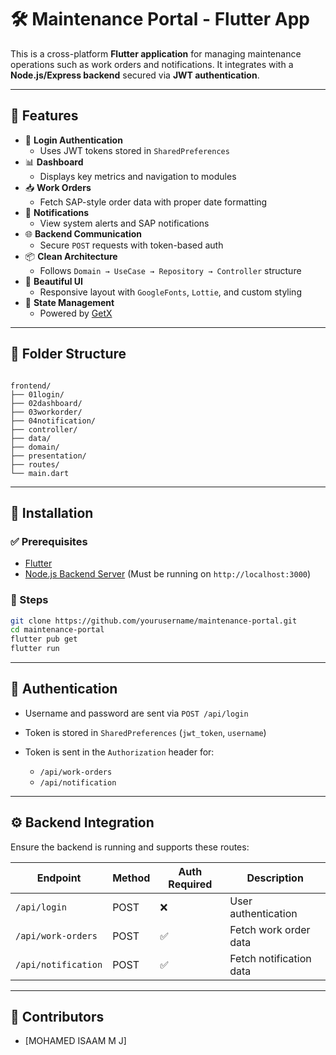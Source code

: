 # 🛠️ Maintenance Portal - Flutter App

This is a cross-platform **Flutter application** for managing maintenance operations such as work orders and notifications. It integrates with a **Node.js/Express backend** secured via **JWT authentication**.

---

## 📱 Features

- 🔐 **Login Authentication**
  - Uses JWT tokens stored in `SharedPreferences`
- 📊 **Dashboard**
  - Displays key metrics and navigation to modules
- 📥 **Work Orders**
  - Fetch SAP-style order data with proper date formatting
- 🔔 **Notifications**
  - View system alerts and SAP notifications
- 🌐 **Backend Communication**
  - Secure `POST` requests with token-based auth
- 📦 **Clean Architecture**
  - Follows `Domain → UseCase → Repository → Controller` structure
- 🎨 **Beautiful UI**
  - Responsive layout with `GoogleFonts`, `Lottie`, and custom styling
- 🚀 **State Management**
  - Powered by [GetX](https://pub.dev/packages/get)

---

## 🧾 Folder Structure

```

frontend/
├── 01login/
├── 02dashboard/
├── 03workorder/
├── 04notification/
├── controller/
├── data/
├── domain/
├── presentation/
├── routes/
└── main.dart

````

---

## 🔧 Installation

### ✅ Prerequisites

- [Flutter](https://flutter.dev/docs/get-started/install)
- [Node.js Backend Server](https://nodejs.org/) (Must be running on `http://localhost:3000`)

### 🚀 Steps

```bash
git clone https://github.com/yourusername/maintenance-portal.git
cd maintenance-portal
flutter pub get
flutter run
````

---

## 🔐 Authentication

* Username and password are sent via `POST /api/login`
* Token is stored in `SharedPreferences` (`jwt_token`, `username`)
* Token is sent in the `Authorization` header for:

    * `/api/work-orders`
    * `/api/notification`

---

## ⚙️ Backend Integration

Ensure the backend is running and supports these routes:

| Endpoint            | Method | Auth Required | Description             |
| ------------------- | ------ | ------------- | ----------------------- |
| `/api/login`        | POST   | ❌             | User authentication     |
| `/api/work-orders`  | POST   | ✅             | Fetch work order data   |
| `/api/notification` | POST   | ✅             | Fetch notification data |

---


## 🙌 Contributors

* [MOHAMED ISAAM M J]

